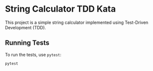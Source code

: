 # String Calculator TDD Kata

This project is a simple string calculator implemented using Test-Driven Development (TDD).

## Running Tests

To run the tests, use `pytest`:


```bash
pytest
